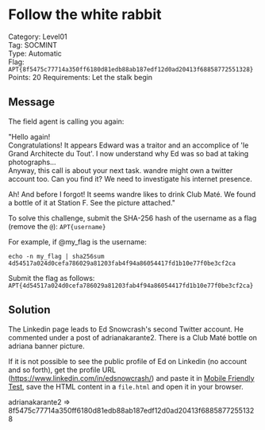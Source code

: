 # Follow the white rabbit

Category: Level01  
Tag: SOCMINT  
Type: Automatic  
Flag: `APT{8f5475c77714a350ff6180d81edb88ab187edf12d0ad20413f68858772551328}`  
Points: 20
Requirements: Let the stalk begin

## Message

The field agent is calling you again:

"Hello again!  
Congratulations! It appears Edward was a traitor and an accomplice of 'le Grand Architecte du Tout'. I now understand why Ed was so bad at taking photographs...  
Anyway, this call is about your next task. wandre might own a twitter account too. Can you find it? We need to investigate his internet presence.  

Ah! And before I forgot! It seems wandre likes to drink Club Maté. We found a bottle of it at Station F. See the picture attached."

To solve this challenge, submit the SHA-256 hash of the username as a flag (remove the `@`): `APT{username}`

For example, if @my_flag is the username:
```
echo -n my_flag | sha256sum
4d54517a024d0cefa786029a81203fab4f94a86054417fd1b10e77f0be3cf2ca
```

Submit the flag as follows:  
`APT{4d54517a024d0cefa786029a81203fab4f94a86054417fd1b10e77f0be3cf2ca}`

## Solution

The Linkedin page leads to Ed Snowcrash's second Twitter account. He commented under a post of adrianakarante2. There is a Club Maté bottle on adriana banner picture.

If it is not possible to see the public profile of Ed on Linkedin (no account and so forth), get the profile URL (https://www.linkedin.com/in/edsnowcrash/) and paste it in [Mobile Friendly Test](https://search.google.com/test/mobile-friendly), save the HTML content in a `file.html` and open it in your browser.

adrianakarante2 => 8f5475c77714a350ff6180d81edb88ab187edf12d0ad20413f68858772551328
